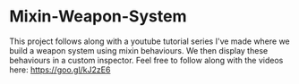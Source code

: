 # Mixin-Weapon-System
This project follows along with a youtube tutorial series I've made where we build a weapon system using mixin behaviours. We then display these behaviours in a custom inspector. Feel free to follow along with the videos here: https://goo.gl/kJ2zE6
